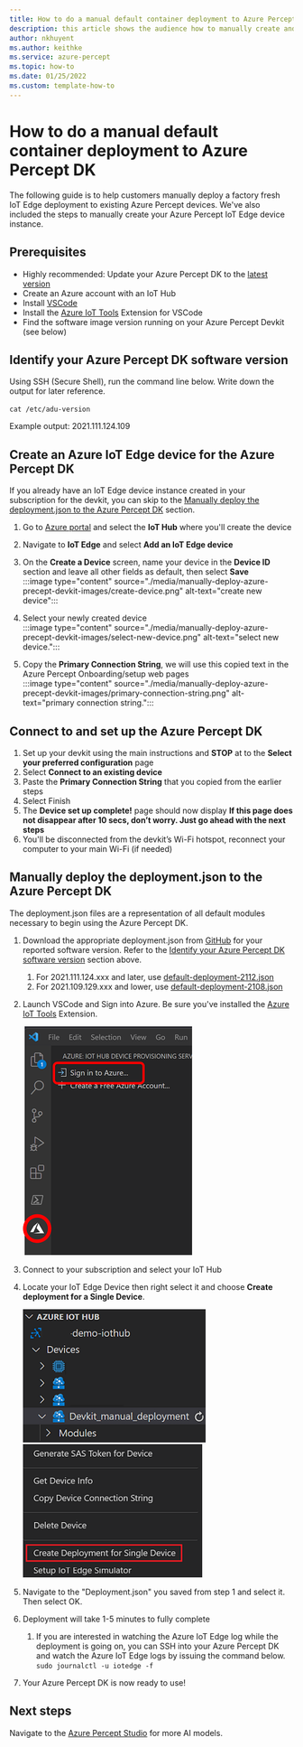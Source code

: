 ```yaml
---
title: How to do a manual default container deployment to Azure Percept DK
description: this article shows the audience how to manually create and deploy an Azure Precept Devkit
author: nkhuyent
ms.author: keithke
ms.service: azure-percept
ms.topic: how-to 
ms.date: 01/25/2022
ms.custom: template-how-to 
---
```



# How to do a manual default container deployment to Azure Percept DK 

The following guide is to help customers manually deploy a factory fresh IoT Edge deployment to existing Azure Percept devices. We've also included the steps to manually create your Azure Percept IoT Edge device instance.

## Prerequisites

- Highly recommended: Update your Azure Percept DK to the [latest version](./software-releases-usb-cable-updates.md)
- Create an Azure account with an IoT Hub 
- Install [VSCode](https://code.visualstudio.com/Download)
- Install the [Azure IoT Tools](https://marketplace.visualstudio.com/items?itemName=vsciot-vscode.azure-iot-tools) Extension for VSCode
- Find the software image version running on your Azure Percept Devkit (see below)

## Identify your Azure Percept DK software version 

Using SSH (Secure Shell), run the command line below. Write down the output for later reference. 

`cat /etc/adu-version`

Example output: 2021.111.124.109 

## Create an Azure IoT Edge device for the Azure Percept DK
If you already have an IoT Edge device instance created in your subscription for the devkit, you can skip to the [Manually deploy the deployment.json to the Azure Percept DK](#manually-deploy-the-deploymentjson-to-the-azure-percept-dk) section. 
1. Go to [Azure portal](https://portal.azure.com) and select the **IoT Hub** where you'll create the device 
2. Navigate to **IoT Edge** and select **Add an IoT Edge device**
3. On the **Create a Device** screen, name your device in the **Device ID** section and leave all other fields as default, then select **Save**  
:::image type="content" source="./media/manually-deploy-azure-precept-devkit-images/create-device.png" alt-text="create new device":::

1. Select your newly created device  
:::image type="content" source="./media/manually-deploy-azure-precept-devkit-images/select-new-device.png" alt-text="select new device.":::

2. Copy the **Primary Connection String**, we will use this copied text in the Azure Percept Onboarding/setup web pages  
:::image type="content" source="./media/manually-deploy-azure-precept-devkit-images/primary-connection-string.png" alt-text="primary connection string.":::


## Connect to and set up the Azure Percept DK
<!-- Introduction paragraph -->
1. Set up your devkit using the main instructions and **STOP** at to the **Select your preferred configuration** page 
1. Select **Connect to an existing device** 
1. Paste the **Primary Connection String** that you copied from the earlier steps
2. Select Finish 
3. The **Device set up complete!** page should now display 
   **If this page does not disappear after 10 secs, don’t worry. Just go ahead with the next steps** 
4. You'll be disconnected from the devkit’s Wi-Fi hotspot, reconnect your computer to your main Wi-Fi (if needed)  


## Manually deploy the deployment.json to the Azure Percept DK

The deployment.json files are a representation of all default modules necessary to begin using the Azure Percept DK. 
1. Download the appropriate deployment.json from [GitHub](https://github.com/microsoft/azure-percept-advanced-development/tree/main/default-configuration) for your reported software version. Refer to the [Identify your Azure Percept DK software version](#identify-your-azure-percept-dk-software-version) section above.
   1. For 2021.111.124.xxx and later, use [default-deployment-2112.json](https://github.com/microsoft/azure-percept-advanced-development/blob/main/default-configuration/default-deployment-2112.json)
   2. For 2021.109.129.xxx and lower, use [default-deployment-2108.json](https://github.com/microsoft/azure-percept-advanced-development/blob/main/default-configuration/default-deployment-2108.json)
2. Launch VSCode and Sign into Azure. Be sure you've installed the [Azure IoT Tools](https://marketplace.visualstudio.com/items?itemName=vsciot-vscode.azure-iot-tools) Extension.  
   
   ![Sign into Azure in VScode.](./media/manually-deploy-azure-precept-devkit-images/azure-sign-in.png)

3. Connect to your subscription and select your IoT Hub 
4. Locate your IoT Edge Device then right select it and choose **Create deployment for a Single Device**.  

   ![find edge device.](./media/manually-deploy-azure-precept-devkit-images/iot-edge-device.png) ![create deployment for edge device](./media/manually-deploy-azure-precept-devkit-images/create-deployment.png)  

5. Navigate to the "Deployment.json" you saved from step 1 and select it. Then select OK.
6. Deployment will take 1-5 minutes to fully complete 
   1. If you are interested in watching the Azure IoT Edge log while the deployment is going on, you can SSH into your Azure Percept DK and watch the Azure IoT Edge logs by issuing the command below.  
    `sudo journalctl -u iotedge -f` 
7. Your Azure Percept DK is now ready to use!


<!-- 5. Next steps
	@@ -77,4 +76,4 @@ context so the customer can determine why they would click the link.
-->

## Next steps
Navigate to the [Azure Percept Studio](https://portal.azure.com/#blade/AzureEdgeDevices/Main/overview) for more AI models. 

